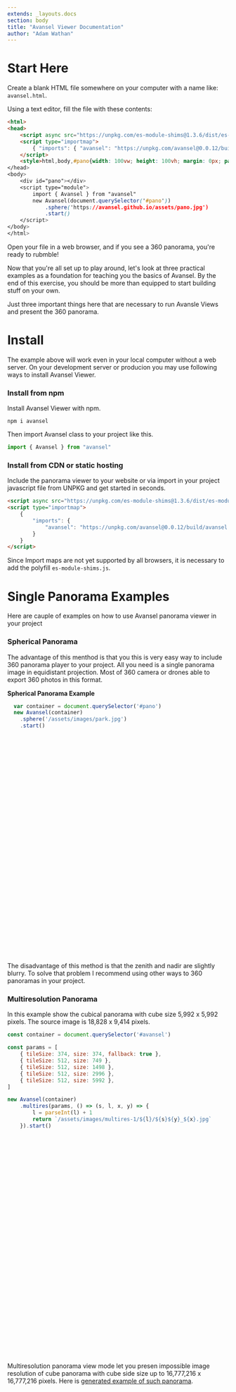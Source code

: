 ```yaml
---
extends: _layouts.docs
section: body
title: "Avansel Viewer Documentation"
author: "Adam Wathan"
---
```



# Start Here <a id="start-here"></a>

Create a blank HTML file somewhere on your computer with a name like: `avansel.html`.

Using a text editor, fill the file with these contents:

```HTML      
<html>
<head>
    <script async src="https://unpkg.com/es-module-shims@1.3.6/dist/es-module-shims.js"></script>
    <script type="importmap">
        { "imports": { "avansel": "https://unpkg.com/avansel@0.0.12/build/avansel.js" } }
    </script>
    <style>html,body,#pano{width: 100vw; height: 100vh; margin: 0px; padding: 0px;</style>
</head>
<body>
    <div id="pano"></div>
    <script type="module">
        import { Avansel } from "avansel"
        new Avansel(document.querySelector('#pano'))
            .sphere('https://avansel.github.io/assets/pano.jpg')
            .start()
    </script>
</body>
</html>
```

Open your file in a web browser, and if you see a 360 panorama, you're ready to rubmble!

Now that you're all set up to play around, let's look at three practical examples as a foundation for teaching you the basics of Avansel.
By the end of this exercise, you should be more than equipped to start building stuff on your own.

Just three important things here that are necessary to run Avansle Views and present the 360 panorama.

# Install <a id="install"></a>

The example above will work even in your local computer without a web server. On your development server or producion you may use following ways to install Avansel Viewer. 

### Install from npm <a id="npm"></a>

Install Avansel Viewer with npm.

```
npm i avansel
```
Then import Avansel class to your project like this.
```JavaScript
import { Avansel } from "avansel"
```

### Install from CDN or static hosting <a id="cdn"></a>

Include the panorama viewer to your website <head> or via import in your project javascript file from UNPKG and get started in seconds.
```HTML
<script async src="https://unpkg.com/es-module-shims@1.3.6/dist/es-module-shims.js"></script>
<script type="importmap">
    {
        "imports": {
            "avansel": "https://unpkg.com/avansel@0.0.12/build/avansel.js"
        }
    }
</script>
```
Since Import maps are not yet supported by all browsers, it is necessary to add the polyfill `es-module-shims.js`.

# Single Panorama Examples <a id="single-panorama"></a>

Here are cauple of examples on how to use Avansel panorama viewer in your project

### Spherical Panorama <a id="sphere"></a>

The advantage of this menthod is that you this is very easy way to include 360 panorama player to your project. All you need is a single panorama image
in equidistant projection. Most of 360 camera or drones able to export 360 photos in this format.

**Spherical Panorama Example**
```JavaScript
  var container = document.querySelector('#pano')
  new Avansel(container)
    .sphere('/assets/images/park.jpg')
    .start()
```

<div id="pano-sphere" style="height: 500px;" class="mb-3"></div>

The disadvantage of this method is that the zenith and nadir are slightly blurry. To solve that problem I recommend using other ways to 360 panoramas in your project. 

### Multiresolution Panorama <a id="multires"></a>

In this example show the cubical panorama with cube size 5,992 x 5,992 pixels. The source image is 18,828 x 9,414 pixels.

```JavaScript
const container = document.querySelector('#avansel')

const params = [
    { tileSize: 374, size: 374, fallback: true },
    { tileSize: 512, size: 749 },
    { tileSize: 512, size: 1498 },
    { tileSize: 512, size: 2996 },
    { tileSize: 512, size: 5992 },
]

new Avansel(container)
    .multires(params, () => (s, l, x, y) => {
        l = parseInt(l) + 1
        return `/assets/images/multires-1/${l}/${s}${y}_${x}.jpg`
    }).start()
```

<div id="pano-multires" style="height: 500px;" class="mb-3"></div>

Multiresolution panorama view mode let you presen impossible image resolution of cube panorama with cube side size up to 16,777,216 x 16,777,216 pixels. 
Here is [generated example of such panorama](/examples/multires-2). 

